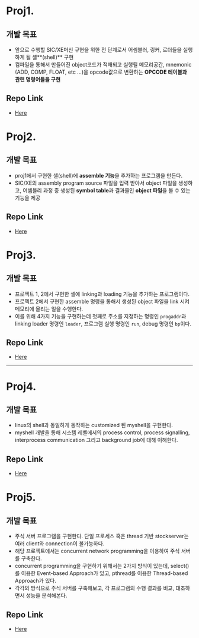 # Proj1.

## 개발 목표

- 앞으로 수행할 SIC/XE머신 구현을 위한 전 단계로서 어셈블러, 링커, 로더들을 실행하게 될 셸**(shell)** 구현 
- 컴파일을 통해서 만들어진 object코드가 적재되고 실행될 메모리공간, mnemonic (ADD, COMP, FLOAT, etc …)을 opcode값으로 변환하는 **OPCODE 테이블과 관련 명령어들을 구현**

## Repo Link

- [Here](https://github.com/AlphaTechnic/2021-1_system_programming_proj/tree/master/sp_proj1)

# Proj2.

## 개발 목표

- proj1에서 구현한 셸(shell)에 **assemble 기능**을 추가하는 프로그램을 만든다. 
- SIC/XE의 assembly program source 파일을 입력 받아서 object 파일을 생성하고, 어셈블리 과정 중 생성된 **symbol table**과 결과물인 **object 파일**을 볼 수 있는 기능을 제공

## Repo Link

- [Here](https://github.com/AlphaTechnic/2021-1_system_programming_proj/tree/master/sp_proj2)

# Proj3.

## 개발 목표

- 프로젝트 1, 2에서 구현한 셸에 linking과 loading 기능을 추가하는 프로그램이다.
- 프로젝트 2에서 구현한 assemble 명령을 통해서 생성된 object 파일을 link 시켜 메모리에 올리는 일을 수행한다.
- 이를 위해 4가지 기능을 구현하는데 첫째로 주소를 지정하는 명령인 `progaddr`과 linking loader 명령인 `loader`, 프로그램 실행 명령인 `run`, debug 명령인 `bp`이다.

## Repo Link

- [Here](https://github.com/AlphaTechnic/2021-1_system_programming_proj/tree/master/sp_proj3)



------------------------------------------------------------------------------

# Proj4.

## 개발 목표

- linux의 shell과 동일하게 동작하는 customized 된 myshell을 구현한다. 
- myshell 개발을 통해 시스템 레벨에서의 process control, process signalling, interprocess communication 그리고 background job에 대해 이해한다.

## Repo Link

- [Here](https://github.com/AlphaTechnic/2021-1_system_programming_proj/tree/master/sp_proj4)

# Proj5.

## 개발 목표

- 주식 서버 프로그램을 구현한다. 단일 프로세스 혹은 thread 기반 stockserver는 여러 client와 connection이 불가능하다. 
- 해당 프로젝트에서는 concurrent network programming을 이용하여 주식 서버를 구축한다. 
- concurrent programming을 구현하기 위해서는 2가지 방식이 있는데, select()를 이용한 Event-based Approach가 있고, pthread를 이용한 Thread-based Approach가 있다. 
- 각각의 방식으로 주식 서버를 구축해보고, 각 프로그램의 수행 결과를 비교, 대조하면서 성능을 분석해본다.

## Repo Link

- [Here](https://github.com/AlphaTechnic/2021-1_system_programming_proj/tree/master/sp_proj5)


